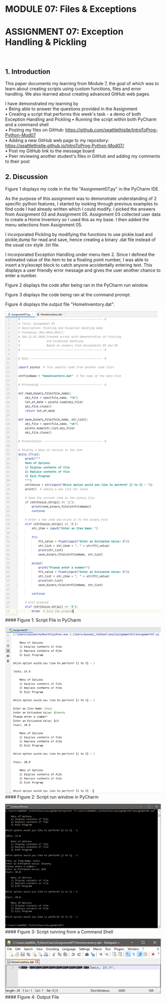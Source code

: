 # MODULE 07: Files & Exceptions        
# ASSIGNMENT 07: Exception Handling & Pickling
 
## 1. Introduction 
This paper documents my learning from Module 7, the goal of which was to learn about creating scripts using custom functions, files and error handling.  We also learned about creating advanced GitHub web pages.   
  
I have demonstrated my learning by  
	• Being able to answer the questions provided in the Assignment  
	• Creating a script that performs this week's task - a demo of both Exception Handling and Pickling 
	• Running the script within both PyCharm and a command shell  
	• Posting my files on GitHub: https://github.com/seattlethistle/IntroToProg-Python-Mod07  
	• Adding a new GitHub web page to my repository: https://seattlethistle.github.io/IntroToProg-Python-Mod07/  
	• Post my GitHub link to the message board  
	• Peer reviewing another student's files in GitHub and adding my comments to their post  

## 2. Discussion  
Figure 1 displays my code in the file "Assignment07.py" in the PyCharm IDE.  
  
As the purpose of this assignment was to demonstrate understanding of 2 specific python features, I started by looking through previous examples to find code I had already written which I could modify.  I picked the answers from Assignment 03 and Assignment 05.   Assignment 03 collected user data to create a Home Inventory so I used this as my base.  I then added the menu selections from Assignment 05.  
  
I incorporated Pickling by modifying the functions to use pickle.load and pickle,dump for read and save, hence creating a binary .dat file instead of the usual csv style .txt file.  
  
I incorporated Exception Handling under menu item 2.  Since I defined the estimated value of the item to be a floating point number, I was able to insert a try/except block to catch anyone accidentally entering text.  This displays a user friendly error message and gives the user another chance to enter a number.  
  
Figure 2 displays the code after being ran in the PyCharm run window.  
  
Figure 3 displays the code being ran at the command prompt.  
  
Figure 4 displays the output file "HomeInventory.dat".  
  

![Script File in PyCharm](https://github.com/seattlethistle/IntroToProg-Python-Mod07/blob/main/docs/figure-1.bmp)  ####
Figure 1: Script File in PyCharm  
  
![Script run window in PyCharm](https://github.com/seattlethistle/IntroToProg-Python-Mod07/blob/main/docs/figure-2.bmp)  ####
Figure 2: Script run window in PyCharm
  
![Script running from a Command Shell](https://github.com/seattlethistle/IntroToProg-Python-Mod07/blob/main/docs/figure-3.bmp)  ####
Figure 3: Script running from a Command Shell
  
![Output File](https://github.com/seattlethistle/IntroToProg-Python-Mod07/blob/main/docs/figure-4.bmp)  ####
Figure 4: Output File











